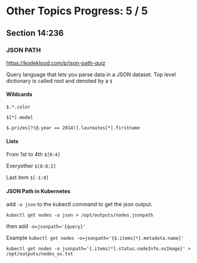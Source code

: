 # Other Topics Progress: 5 / 5

## Section 14:236

### JSON PATH

<https://kodekloud.com/p/json-path-quiz>

Query language that lets you parse data in a JSON dataset. Top level dictionary is called root and denoted by a `$`

#### Wildcards

`$.*.color`

`$[*].model`

`$.prizes[?(@.year == 2014)].laureates[*].firstname`

#### Lists

From 1st to 4th
`$[0:4]`

Everyother
`$[0:8:2]`

Last item
`$[-1:0]`

#### JSON Path in Kubernetes

add `-o json` to the kubectl command to get the json output.

    kubectl get nodes -o json > /opt/outputs/nodes.jsonpath

then add `-o=jsonpath='{query}'`

Example `kubectl get nodes -o=jsonpath='{$.items[*].metadata.name}'`

    kubectl get nodes -o jsonpath='{.items[*].status.nodeInfo.osImage}' > /opt/outputs/nodes_os.txt
